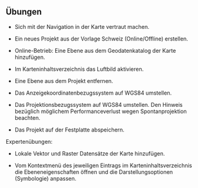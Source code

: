 ## Übungen

-   Sich mit der Navigation in der Karte vertraut machen.

-   Ein neues Projekt aus der Vorlage Schweiz (Online/Offline) erstellen.

-   Online-Betrieb: Eine Ebene aus dem Geodatenkatalog der Karte hinzufügen.

-   Im Karteninhaltsverzeichnis das Luftbild aktivieren.

-   Eine Ebene aus dem Projekt entfernen.

-   Das Anzeigekoordinatenbezugssystem auf WGS84 umstellen.

-   Das Projektionsbezugssystem auf WGS84 umstellen. Den Hinweis bezüglich möglichem Performanceverlust wegen Spontanprojektion beachten.

-   Das Projekt auf der Festplatte abspeichern.

Expertenübungen:

-   Lokale Vektor und Raster Datensätze der Karte hinzufügen.

-   Vom Kontextmenü des jeweiligen Eintrags im Karteninhaltsverzeichnis die Ebeneneigenschaften öffnen und die Darstellungsoptionen (Symbologie) anpassen.
